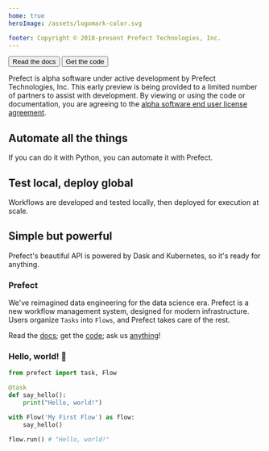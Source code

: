 ```yaml
---
home: true
heroImage: /assets/logomark-color.svg

footer: Copyright © 2018-present Prefect Technologies, Inc.
---
```

<div class='hero'>
    <div class='action'>
        <button class="action-button">
            <router-link to="introduction.html">Read the docs</router-link>
        </button>
        <button class="action-button">
            <router-link to="agreement.html">Get the code</router-link>
        </button>
    </div>
    <p class='note'>
        Prefect is alpha software under active development by Prefect Technologies, Inc. This early preview is being provided to a limited number of partners to assist with development. By viewing or using the code or documentation, you are agreeing to the <a href='license.html'>alpha software end user license agreement</a>.
    </p>
</div>

<div class='features'>
    <div class='feature'>
        <h2>Automate all the things</h2>
        <p>If you can do it with Python, you can automate it with Prefect.</p>
    </div>
    <div class='feature'>
        <h2>Test local, deploy global</h2>
        <p>Workflows are developed and tested locally, then deployed for execution at scale.</p>
    </div>
    <div class='feature'>
        <h2>Simple but powerful</h2>
        <p>Prefect's beautiful API is powered by Dask and Kubernetes, so it's ready for anything.</p>
    </div>
</div>
<div class='features' style="padding-bottom: 0px; margin-top: 1em;"></div>

### Prefect

We've reimagined data engineering for the data science era. Prefect is a new workflow management system, designed for modern infrastructure. Users organize `Tasks` into `Flows`, and Prefect takes care of the rest.

Read the [docs](/introduction.html); get the [code](/agreement.html); ask us [anything](mailto:help@prefect.io)!


### Hello, world! 👋

```python
from prefect import task, Flow

@task
def say_hello():
    print("Hello, world!")

with Flow('My First Flow') as flow:
    say_hello()

flow.run() # "Hello, world!"
```
